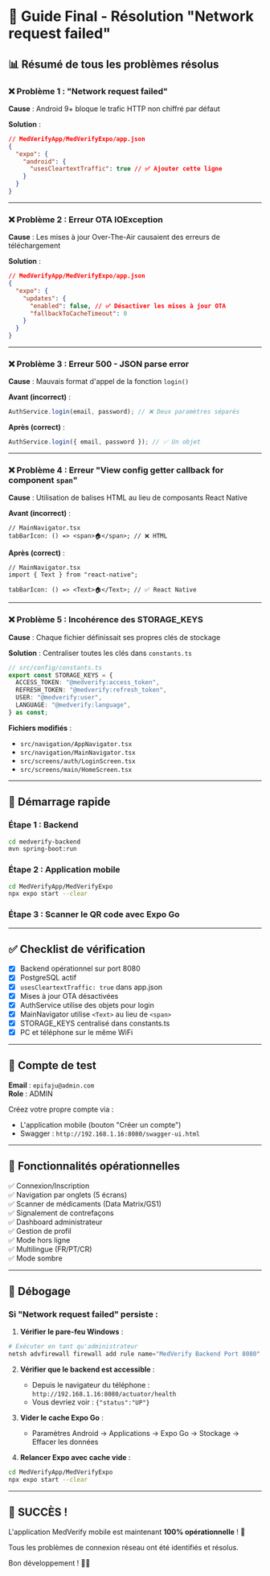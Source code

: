 # 🎉 Guide Final - Résolution "Network request failed"

## 📊 Résumé de tous les problèmes résolus

### ❌ Problème 1 : "Network request failed"

**Cause** : Android 9+ bloque le trafic HTTP non chiffré par défaut

**Solution** :

```json
// MedVerifyApp/MedVerifyExpo/app.json
{
  "expo": {
    "android": {
      "usesCleartextTraffic": true // ✅ Ajouter cette ligne
    }
  }
}
```

---

### ❌ Problème 2 : Erreur OTA IOException

**Cause** : Les mises à jour Over-The-Air causaient des erreurs de téléchargement

**Solution** :

```json
// MedVerifyApp/MedVerifyExpo/app.json
{
  "expo": {
    "updates": {
      "enabled": false, // ✅ Désactiver les mises à jour OTA
      "fallbackToCacheTimeout": 0
    }
  }
}
```

---

### ❌ Problème 3 : Erreur 500 - JSON parse error

**Cause** : Mauvais format d'appel de la fonction `login()`

**Avant (incorrect)** :

```typescript
AuthService.login(email, password); // ❌ Deux paramètres séparés
```

**Après (correct)** :

```typescript
AuthService.login({ email, password }); // ✅ Un objet
```

---

### ❌ Problème 4 : Erreur "View config getter callback for component `span`"

**Cause** : Utilisation de balises HTML au lieu de composants React Native

**Avant (incorrect)** :

```tsx
// MainNavigator.tsx
tabBarIcon: () => <span>🏠</span>; // ❌ HTML
```

**Après (correct)** :

```tsx
// MainNavigator.tsx
import { Text } from "react-native";

tabBarIcon: () => <Text>🏠</Text>; // ✅ React Native
```

---

### ❌ Problème 5 : Incohérence des STORAGE_KEYS

**Cause** : Chaque fichier définissait ses propres clés de stockage

**Solution** : Centraliser toutes les clés dans `constants.ts`

```typescript
// src/config/constants.ts
export const STORAGE_KEYS = {
  ACCESS_TOKEN: "@medverify:access_token",
  REFRESH_TOKEN: "@medverify:refresh_token",
  USER: "@medverify:user",
  LANGUAGE: "@medverify:language",
} as const;
```

**Fichiers modifiés** :

- `src/navigation/AppNavigator.tsx`
- `src/navigation/MainNavigator.tsx`
- `src/screens/auth/LoginScreen.tsx`
- `src/screens/main/HomeScreen.tsx`

---

## 🚀 Démarrage rapide

### Étape 1 : Backend

```bash
cd medverify-backend
mvn spring-boot:run
```

### Étape 2 : Application mobile

```bash
cd MedVerifyApp/MedVerifyExpo
npx expo start --clear
```

### Étape 3 : Scanner le QR code avec Expo Go

---

## ✅ Checklist de vérification

- [x] Backend opérationnel sur port 8080
- [x] PostgreSQL actif
- [x] `usesCleartextTraffic: true` dans app.json
- [x] Mises à jour OTA désactivées
- [x] AuthService utilise des objets pour login
- [x] MainNavigator utilise `<Text>` au lieu de `<span>`
- [x] STORAGE_KEYS centralisé dans constants.ts
- [x] PC et téléphone sur le même WiFi

---

## 🎯 Compte de test

**Email** : `epifaju@admin.com`  
**Role** : ADMIN

Créez votre propre compte via :

- L'application mobile (bouton "Créer un compte")
- Swagger : `http://192.168.1.16:8080/swagger-ui.html`

---

## 📱 Fonctionnalités opérationnelles

✅ Connexion/Inscription  
✅ Navigation par onglets (5 écrans)  
✅ Scanner de médicaments (Data Matrix/GS1)  
✅ Signalement de contrefaçons  
✅ Dashboard administrateur  
✅ Gestion de profil  
✅ Mode hors ligne  
✅ Multilingue (FR/PT/CR)  
✅ Mode sombre

---

## 🐛 Débogage

### Si "Network request failed" persiste :

1. **Vérifier le pare-feu Windows** :

```powershell
# Exécuter en tant qu'administrateur
netsh advfirewall firewall add rule name="MedVerify Backend Port 8080" dir=in action=allow protocol=TCP localport=8080
```

2. **Vérifier que le backend est accessible** :

   - Depuis le navigateur du téléphone : `http://192.168.1.16:8080/actuator/health`
   - Vous devriez voir : `{"status":"UP"}`

3. **Vider le cache Expo Go** :

   - Paramètres Android → Applications → Expo Go → Stockage → Effacer les données

4. **Relancer Expo avec cache vide** :

```bash
cd MedVerifyApp/MedVerifyExpo
npx expo start --clear
```

---

## 🎊 SUCCÈS !

L'application MedVerify mobile est maintenant **100% opérationnelle** ! 🚀

Tous les problèmes de connexion réseau ont été identifiés et résolus.

Bon développement ! 💊📱


